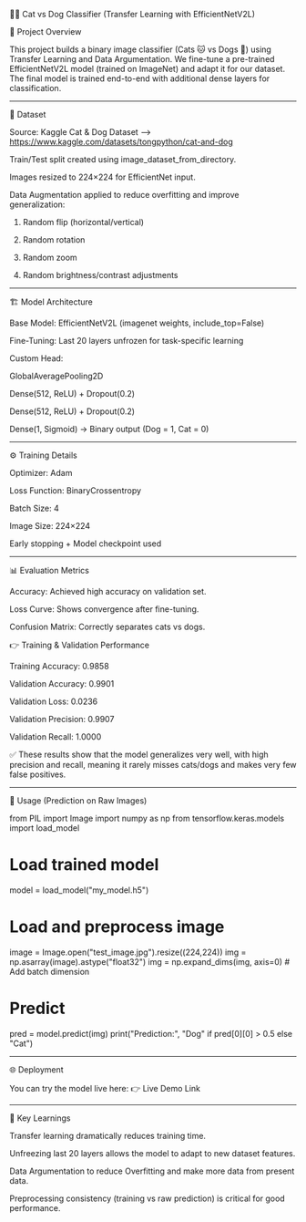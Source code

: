 🐶🐱 Cat vs Dog Classifier (Transfer Learning with EfficientNetV2L)

📌 Project Overview

This project builds a binary image classifier (Cats 🐱 vs Dogs 🐶) using Transfer Learning and Data Argumentation.
We fine-tune a pre-trained EfficientNetV2L model (trained on ImageNet) and adapt it for our dataset.
The final model is trained end-to-end with additional dense layers for classification.


---

📂 Dataset

Source: Kaggle Cat & Dog Dataset --> https://www.kaggle.com/datasets/tongpython/cat-and-dog

Train/Test split created using image_dataset_from_directory.

Images resized to 224×224 for EfficientNet input.

Data Augmentation applied to reduce overfitting and improve generalization:

1) Random flip (horizontal/vertical)

2) Random rotation

3) Random zoom

4) Random brightness/contrast adjustments


---

🏗 Model Architecture

Base Model: EfficientNetV2L (imagenet weights, include_top=False)

Fine-Tuning: Last 20 layers unfrozen for task-specific learning

Custom Head:

GlobalAveragePooling2D

Dense(512, ReLU) + Dropout(0.2)

Dense(512, ReLU) + Dropout(0.2)

Dense(1, Sigmoid) → Binary output (Dog = 1, Cat = 0)




---

⚙ Training Details

Optimizer: Adam

Loss Function: BinaryCrossentropy

Batch Size: 4

Image Size: 224×224

Early stopping + Model checkpoint used



---

📊 Evaluation Metrics

Accuracy: Achieved high accuracy on validation set.

Loss Curve: Shows convergence after fine-tuning.

Confusion Matrix: Correctly separates cats vs dogs.


👉 Training & Validation Performance

Training Accuracy: 0.9858

Validation Accuracy: 0.9901

Validation Loss: 0.0236

Validation Precision: 0.9907

Validation Recall: 1.0000

✅ These results show that the model generalizes very well, with high precision and recall, meaning it rarely misses cats/dogs and makes very few false positives.


---

🚀 Usage (Prediction on Raw Images)

from PIL import Image
import numpy as np
from tensorflow.keras.models import load_model

# Load trained model
model = load_model("my_model.h5")

# Load and preprocess image
image = Image.open("test_image.jpg").resize((224,224))
img = np.asarray(image).astype("float32")
img = np.expand_dims(img, axis=0)  # Add batch dimension

# Predict
pred = model.predict(img)
print("Prediction:", "Dog" if pred[0][0] > 0.5 else "Cat")


---

🌐 Deployment

You can try the model live here:
👉 Live Demo Link


---

📌 Key Learnings

Transfer learning dramatically reduces training time.

Unfreezing last 20 layers allows the model to adapt to new dataset features.

Data Argumentation to reduce Overfitting and make more data from present data.

Preprocessing consistency (training vs raw prediction) is critical for good performance.




